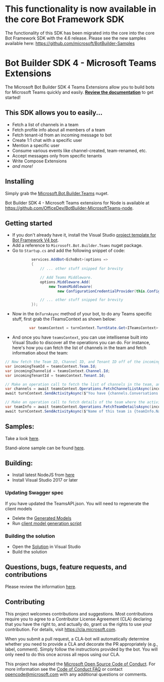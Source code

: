 
# This functionality is now available in the core Bot Framework SDK

The functionality of this SDK has been migrated into the core into the core Bot Framework SDK with the 4.6 release. Please see the new samples available here: https://github.com/microsoft/BotBuilder-Samples


# Bot Builder SDK 4 - Microsoft Teams Extensions

The Microsoft Bot Builder SDK 4 Teams Extensions allow you to build bots for Microsoft Teams quickly and easily. **[Review the documentation](https://msdn.microsoft.com/en-us/microsoft-teams/bots)** to get started!

## This SDK allows you to easily...

* Fetch a list of channels in a team
* Fetch profile info about all members of a team
* Fetch tenant-id from an incoming message to bot
* Create 1:1 chat with a specific user
* Mention a specific user
* Consume various events like channel-created, team-renamed, etc.
* Accept messages only from specific tenants
* Write Compose Extensions
* _and more!_

## Installing

Simply grab the [Microsoft.Bot.Builder.Teams](https://www.nuget.org/packages/Microsoft.Bot.Builder.Teams) nuget.

Bot Builder SDK 4 - Microsoft Teams extensions for Node is available at https://github.com/OfficeDev/BotBuilder-MicrosoftTeams-node.

## Getting started

* If you don't already have it, install the Visual Studio [project template for Bot Framework V4 bot](https://marketplace.visualstudio.com/items?itemName=BotBuilder.botbuilderv4).
* Add a reference to `Microsoft.Bot.Builder.Teams` nuget package.
* Go to `Startup.cs` and add the following snippet of code:
```csharp
            services.AddBot<EchoBot>(options =>
            {
                // ... other stuff snipped for brevity

                // Add Teams Middleware.
                options.Middleware.Add(
                    new TeamsMiddleware(
                        new ConfigurationCredentialProvider(this.Configuration)));

                // ... other stuff snipped for brevity
            });
```
* Now in the `OnTurnAsync` method of your bot, to do any Teams specific stuff, first grab the ITeamsContext as shown below:
```csharp
           var teamsContext = turnContext.TurnState.Get<ITeamsContext>();
```
* And once you have `teamsContext`, you can use intellisense built into Visual Studio to discover all the operations you can do. For instance, here's how you can fetch the list of channels in the team and fetch information about the team:
```csharp
// Now fetch the Team ID, Channel ID, and Tenant ID off of the incoming activity
var incomingTeamId = teamsContext.Team.Id;
var incomingChannelid = teamsContext.Channel.Id;
var incomingTenantId = teamsContext.Tenant.Id;

// Make an operation call to fetch the list of channels in the team, and print count of channels.
var channels = await teamsContext.Operations.FetchChannelListAsync(incomingTeamId);
await turnContext.SendActivityAsync($"You have {channels.Conversations.Count} channels in this team");

// Make an operation call to fetch details of the team where the activity was posted, and print it.
var teamInfo = await teamsContext.Operations.FetchTeamDetailsAsync(incomingTeamId);
await turnContext.SendActivityAsync($"Name of this team is {teamInfo.Name} and group-id is {teamInfo.AadGroupId}");
```

## Samples:
Take a look [here](CSharp/Samples).

Stand-alone sample can be found [here](https://github.com/OfficeDev/msteams-samples-dotnet-echobot-bf4).

## Building:
-  Install latest NodeJS from [here](https://nodejs.org/en/download/)
-  Install Visual Studio 2017 or later

### Updating Swagger spec
If you have updated the TeamsAPI.json. You will need to regenerate the client models
- Delete the [Generated Models](CSharp/Microsoft.Bot.Schema.Teams/Generated)
- Run [client model generation script](Swagger/generateclient.cmd)

### Building the solution
- Open the [Solution](CSharp/Microsoft.Bot.Builder.Teams.sln) in Visual Studio
- Build the solution

## Questions, bugs, feature requests, and contributions
Please review the information [here](https://msdn.microsoft.com/en-us/microsoft-teams/feedback).

## Contributing

This project welcomes contributions and suggestions.  Most contributions require you to agree to a
Contributor License Agreement (CLA) declaring that you have the right to, and actually do, grant us
the rights to use your contribution. For details, visit https://cla.microsoft.com.

When you submit a pull request, a CLA-bot will automatically determine whether you need to provide
a CLA and decorate the PR appropriately (e.g., label, comment). Simply follow the instructions
provided by the bot. You will only need to do this once across all repos using our CLA.

This project has adopted the [Microsoft Open Source Code of Conduct](https://opensource.microsoft.com/codeofconduct/).
For more information see the [Code of Conduct FAQ](https://opensource.microsoft.com/codeofconduct/faq/) or
contact [opencode@microsoft.com](mailto:opencode@microsoft.com) with any additional questions or comments.
